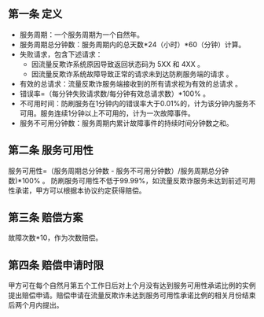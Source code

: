 ## 第一条 定义
- 服务周期：一个服务周期为一个自然年。
- 服务周期总分钟数：服务周期内的总天数\*24（小时）\*60（分钟）计算。
- 失败请求，包含下述请求：
   - 因流量反欺诈系统原因导致返回状态码为 5XX 和 4XX 。
   - 因流量反欺诈系统故障导致正常的请求未到达防刷服务端的请求 。
- 有效的总请求：流量反欺诈服务端接收到的所有请求视为有效的总请求 。
- 错误率=（每分钟失败请求数/每分钟有效总请求数）\*100% 。
- 不可用时间：防刷服务在1分钟内的错误率大于0.01%的，计为该分钟内服务不可用。服务连续1分钟以上不可用的，计为一次故障事件。
- 服务不可用分钟数：服务周期内累计故障事件的持续时间分钟数之和。

## 第二条 服务可用性
服务可用性=（服务周期总分钟数 - 服务不可用分钟数）/服务周期总分钟数)\*100% 。
防刷服务可用性不低于99.99%，如流量反欺诈服务未达到前述可用性承诺，甲方可以根据本协议约定获得赔偿。
## 第三条 赔偿方案
故障次数\*10，作为次数赔偿。
## 第四条 赔偿申请时限
甲方可在每个自然月第五个工作日后对上个月没有达到服务可用性承诺比例的实例提出赔偿申请。赔偿申请在流量反欺诈未达到服务可用性承诺比例的相关月份结束后两个月内提出。

